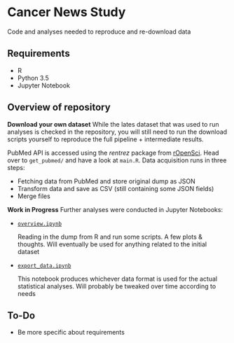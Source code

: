 # Cancer News Study

Code and analyses needed to reproduce and re-download data

## Requirements
- R
- Python 3.5
- Jupyter Notebook

## Overview of repository

**Download your own dataset**
While the lates dataset that was used to run analyses is checked in the repository, you will still need to run the download scripts yourself to reproduce the full pipeline + intermediate results.

PubMed API is accessed using the *rentrez* package from [rOpenSci](https://ropensci.org/tutorials/rentrez_tutorial/). Head over to `get_pubmed/` and have a look at `main.R`. Data acquisition runs in three steps:

- Fetching data from PubMed and store original dump as JSON
- Transform data and save as CSV (still containing some JSON fields)
- Merge files

**Work in Progress**
Further analyses were conducted in Jupyter Notebooks:

- [`overview.ipynb`](notebooks/overview.ipynb)

    Reading in the dump from R and run some scripts. A few plots & thoughts. Will eventually be used for anything related to the initial dataset

- [`export_data.ipynb`](notebooks/export_data.ipynb)

    This notebook produces whichever data format is used for the actual statistical analyses. Will probably be tweaked over time according to needs
    
## To-Do

- Be more specific about requirements
